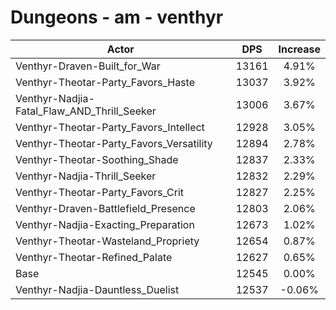 # Dungeons - am - venthyr
| Actor | DPS | Increase |
|---|:---:|:---:|
|Venthyr-Draven-Built_for_War|13161|4.91%|
|Venthyr-Theotar-Party_Favors_Haste|13037|3.92%|
|Venthyr-Nadjia-Fatal_Flaw_AND_Thrill_Seeker|13006|3.67%|
|Venthyr-Theotar-Party_Favors_Intellect|12928|3.05%|
|Venthyr-Theotar-Party_Favors_Versatility|12894|2.78%|
|Venthyr-Theotar-Soothing_Shade|12837|2.33%|
|Venthyr-Nadjia-Thrill_Seeker|12832|2.29%|
|Venthyr-Theotar-Party_Favors_Crit|12827|2.25%|
|Venthyr-Draven-Battlefield_Presence|12803|2.06%|
|Venthyr-Nadjia-Exacting_Preparation|12673|1.02%|
|Venthyr-Theotar-Wasteland_Propriety|12654|0.87%|
|Venthyr-Theotar-Refined_Palate|12627|0.65%|
|Base|12545|0.00%|
|Venthyr-Nadjia-Dauntless_Duelist|12537|-0.06%|
